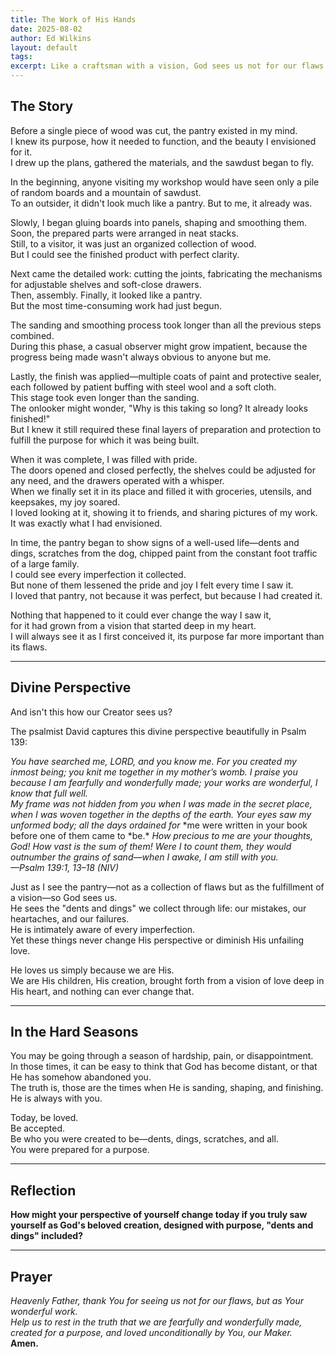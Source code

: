 ```yaml
---
title: The Work of His Hands
date: 2025-08-02
author: Ed Wilkins
layout: default
tags:
excerpt: Like a craftsman with a vision, God sees us not for our flaws but for the purpose He lovingly designed. Even our dents and dings are part of the story.
---
```


## The Story

Before a single piece of wood was cut, the pantry existed in my mind.  
I knew its purpose, how it needed to function, and the beauty I envisioned for it.  
I drew up the plans, gathered the materials, and the sawdust began to fly.

In the beginning, anyone visiting my workshop would have seen only a pile of random boards and a mountain of sawdust.  
To an outsider, it didn't look much like a pantry. But to me, it already was.

Slowly, I began gluing boards into panels, shaping and smoothing them.  
Soon, the prepared parts were arranged in neat stacks.  
Still, to a visitor, it was just an organized collection of wood.  
But I could see the finished product with perfect clarity.

Next came the detailed work: cutting the joints, fabricating the mechanisms for adjustable shelves and soft-close drawers.  
Then, assembly. Finally, it looked like a pantry.  
But the most time-consuming work had just begun.

The sanding and smoothing process took longer than all the previous steps combined.  
During this phase, a casual observer might grow impatient, because the progress being made wasn't always obvious to anyone but me.

Lastly, the finish was applied—multiple coats of paint and protective sealer, each followed by patient buffing with steel wool and a soft cloth.  
This stage took even longer than the sanding.  
The onlooker might wonder, "Why is this taking so long? It already looks finished!"  
But I knew it still required these final layers of preparation and protection to fulfill the purpose for which it was being built.

When it was complete, I was filled with pride.  
The doors opened and closed perfectly, the shelves could be adjusted for any need, and the drawers operated with a whisper.  
When we finally set it in its place and filled it with groceries, utensils, and keepsakes, my joy soared.  
I loved looking at it, showing it to friends, and sharing pictures of my work.  
It was exactly what I had envisioned.

In time, the pantry began to show signs of a well-used life—dents and dings, scratches from the dog, chipped paint from the constant foot traffic of a large family.  
I could see every imperfection it collected.  
But none of them lessened the pride and joy I felt every time I saw it.  
I loved that pantry, not because it was perfect, but because I had created it.

Nothing that happened to it could ever change the way I saw it,  
for it had grown from a vision that started deep in my heart.  
I will always see it as I first conceived it, its purpose far more important than its flaws.

---

## Divine Perspective

And isn't this how our Creator sees us?

The psalmist David captures this divine perspective beautifully in Psalm 139:

_You have searched me, LORD, and you know me._
_For you created my inmost being; you knit me together in_
_my mother’s womb._
_I praise you because I am fearfully and wonderfully made;_ _your works are wonderful, I know that full well._  
_My frame was not hidden from you when I was made in the_ _secret place, when I was woven together in the depths of_
_the earth._
_Your eyes saw my unformed body; all the days ordained for_
*me were written in your book before one of them came to
*be.\*
_How precious to me are your thoughts, God! How vast is the_ _sum of them!_
_Were I to count them, they would outnumber the grains of_ _sand—when I awake, I am still with you._  
_—Psalm 139:1, 13–18 (NIV)_

Just as I see the pantry—not as a collection of flaws but as the fulfillment of a vision—so God sees us.  
He sees the "dents and dings" we collect through life: our mistakes, our heartaches, and our failures.  
He is intimately aware of every imperfection.  
Yet these things never change His perspective or diminish His unfailing love.

He loves us simply because we are His.  
We are His children, His creation, brought forth from a vision of love deep in His heart, and nothing can ever change that.

---

## In the Hard Seasons

You may be going through a season of hardship, pain, or disappointment.  
In those times, it can be easy to think that God has become distant, or that He has somehow abandoned you.  
The truth is, those are the times when He is sanding, shaping, and finishing.  
He is always with you.

Today, be loved.  
Be accepted.  
Be who you were created to be—dents, dings, scratches, and all.  
You were prepared for a purpose.

---

## Reflection

**How might your perspective of yourself change today if you truly saw yourself as God's beloved creation, designed with purpose, "dents and dings" included?**

---

## Prayer

_Heavenly Father, thank You for seeing us not for our flaws, but as Your wonderful work.  
Help us to rest in the truth that we are fearfully and wonderfully made,  
created for a purpose, and loved unconditionally by You, our Maker._  
**Amen.**
